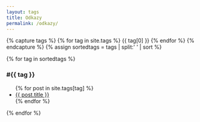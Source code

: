 ```yaml
---
layout: tags
title: Odkazy
permalink: /odkazy/
---
```


{% capture tags %}
  {% for tag in site.tags %}
    {{ tag[0] }}
  {% endfor %}
{% endcapture %}
{% assign sortedtags = tags | split:' ' | sort %}

{% for tag in sortedtags %}
  <h3 id="{{ tag | escape }}">#{{ tag }}</h3>
  <ul class="pos">
	  {% for post in site.tags[tag] %}
			<li class="lst"><a href="{{site.baseurl}}{{ post.url }}">{{ post.title }}</a></li>
	  {% endfor %}
  </ul>
{% endfor %}